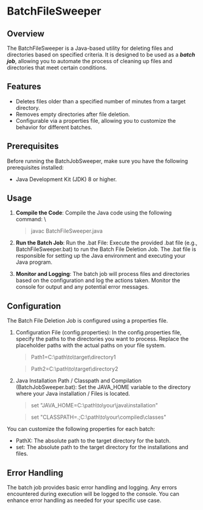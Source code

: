 # BatchFileSweeper
## Overview
The BatchFileSweeper is a Java-based utility for deleting files and directories based on specified criteria. It is designed to be used as a **_batch job_**, allowing you to automate the process of cleaning up files and directories that meet certain conditions.

## Features
- Deletes files older than a specified number of minutes from a target directory.
- Removes empty directories after file deletion.
- Configurable via a properties file, allowing you to customize the behavior for different batches.

## Prerequisites
Before running the BatchJobSweeper, make sure you have the following prerequisites installed:
- Java Development Kit (JDK) 8 or higher.

## Usage
1. **Compile the Code**: Compile the Java code using the following command: \
   >javac BatchFileSweeper.java

2. **Run the Batch Job**: Run the .bat File: Execute the provided .bat file (e.g., BatchFileSweeper.bat) to run the Batch File Deletion Job. The .bat file is responsible for setting up the Java environment and executing your Java program.

3. **Monitor and Logging**: The batch job will process files and directories based on the configuration and log the actions taken. Monitor the console for output and any potential error messages.

## Configuration
The Batch File Deletion Job is configured using a properties file. 
1. Configuration File (config.properties):
   In the config.properties file, specify the paths to the directories you want to process. Replace the placeholder paths with the actual paths on your file system.
   > Path1=C:\path\to\target\directory1
   
   > Path2=C:\path\to\target\directory2

2. Java Installation Path / Classpath and Compilation (BatchJobSweeper.bat):
   Set the JAVA_HOME variable to the directory where your Java installation / Files is located.
   > set "JAVA_HOME=C:\path\to\your\java\installation"
   
   > set "CLASSPATH=.;C:\path\to\your\compiled\classes"

You can customize the following properties for each batch:
- PathX: The absolute path to the target directory for the batch.
- set: The absolute path to the target directory for the installations and files.

## Error Handling
The batch job provides basic error handling and logging. Any errors encountered during execution will be logged to the console. You can enhance error handling as needed for your specific use case.
